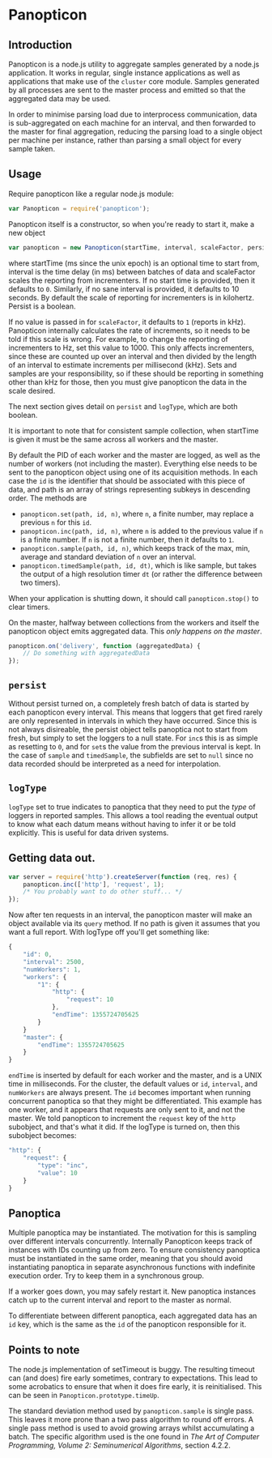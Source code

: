# Panopticon

## Introduction

Panopticon is a node.js utility to aggregate samples generated by a node.js application. It works in regular, single instance applications as well as applications that make use of the `cluster` core module. Samples generated by all processes are sent to the master process and emitted so that the aggregated data may be used.

In order to minimise parsing load due to interprocess communication, data is sub-aggregated on each machine for an interval, and then forwarded to the master for final aggregation, reducing the parsing load to a single object per machine per instance, rather than parsing a small object for every sample taken.

## Usage

Require panopticon like a regular node.js module:

```javascript
var Panopticon = require('panopticon');
```

Panopticon itself is a constructor, so when you're ready to start it, make a new object

```javascript
var panopticon = new Panopticon(startTime, interval, scaleFactor, persist, logType);
```

where startTime (ms since the unix epoch) is an optional time to start from, interval is the time delay (in ms) between batches of data and scaleFactor scales the reporting from incrementers. If no start time is provided, then it defaults to `0`. Similarly, if no sane interval is provided, it defaults to 10 seconds. By default the scale of reporting for incrementers is in kilohertz. Persist is a boolean.

If no value is passed in for `scaleFactor`, it defaults to `1` (reports in kHz). Panopticon internally calculates the rate of increments, so it needs to be told if this scale is wrong. For example, to change the reporting of incrementers to Hz, set this value to 1000. This only affects incrementers, since these are counted up over an interval and then divided by the length of an interval to estimate increments per millisecond (kHz). Sets and samples are your responsibility, so if these should be reporting in something other than kHz for those, then you must give panopticon the data in the scale desired.

The next section gives detail on `persist` and `logType`, which are both boolean.

It is important to note that for consistent sample collection, when startTime is given it must be the same across all workers and the master.

By default the PID of each worker and the master are logged, as well as the number of workers (not including the master). Everything else needs to be sent to the panopticon object using one of its acquisition methods. In each case the `id` is the identifier that should be associated with this piece of data, and path is an array of strings representing subkeys in descending order. The methods are

 - `panopticon.set(path, id, n)`, where `n`, a finite number, may replace a previous `n` for this `id`.
 - `panopticon.inc(path, id, n)`, where `n` is added to the previous value if `n` is a finite number. If `n` is not a finite number, then it defaults to `1`.
 - `panopticon.sample(path, id, n)`, which keeps track of the max, min, average and standard deviation of `n` over an interval.
 - `panopticon.timedSample(path, id, dt)`, which is like sample, but takes the output of a high resolution timer `dt` (or rather the difference between two timers).

When your application is shutting down, it should call `panopticon.stop()` to clear timers.

On the master, halfway between collections from the workers and itself the panopticon object emits aggregated data. This *only happens on the master*.

```javascript
panopticon.on('delivery', function (aggregatedData) {
	// Do something with aggregatedData
});
```

## `persist`

Without persist turned on, a completely fresh batch of data is started by each panopticon every interval. This means that loggers that get fired rarely are only represented in intervals in which they have occurred. Since this is not always disireable, the persist object tells panoptica not to start from fresh, but simply to set the loggers to a null state. For `inc`s this is as simple as resetting to `0`, and for `set`s the value from the previous interval is kept. In the case of `sample` and `timedSample`, the subfields are set to `null` since no data recorded should be interpreted as a need for interpolation.

## `logType`

`logType` set to true indicates to panoptica that they need to put the *type* of loggers in reported samples. This allows a tool reading the eventual output to know what each datum means without having to infer it or be told explicitly. This is useful for data driven systems.

## Getting data out.

```javascript
var server = require('http').createServer(function (req, res) {
    panopticon.inc(['http'], 'request', 1);
    /* You probably want to do other stuff... */
});
```
Now after ten requests in an interval, the panopticon master will make an object available via its `query` method. If no path is given it assumes that you want a full report. With logType off you'll get something like:
```javascript
{
    "id": 0,
    "interval": 2500,
    "numWorkers": 1,
    "workers": {
        "1": {
            "http": {
                "request": 10
            },
            "endTime": 1355724705625
        }
    }
    "master": {
        "endTime": 1355724705625
    }
}
```

`endTime` is inserted by default for each worker and the master, and is a UNIX time in milliseconds. For the cluster, the default values or `id`, `interval`, and `numWorkers` are always present. The `id` becomes important when running concurrent panoptica so that they might be differentiated. This example has one worker, and it appears that requests are only sent to it, and not the master. We told panopticon to increment the `request` key of the `http` subobject, and that's what it did. If the logType is turned on, then this subobject becomes:
```javascript
"http": {
    "request": {
        "type": "inc",
        "value": 10
    }
}
```

## Panoptica

Multiple panoptica may be instantiated. The motivation for this is sampling over different intervals concurrently. Internally Panopticon keeps track of instances with IDs counting up from zero. To ensure consistency panoptica must be instantiated in the same order, meaning that you should avoid instantiating panoptica in separate asynchronous functions with indefinite execution order. Try to keep them in a synchronous group.

If a worker goes down, you may safely restart it. New panoptica instances catch up to the current interval and report to the master as normal.

To differentiate between different panoptica, each aggregated data has an `id` key, which is the same as the `id` of the panopticon responsible for it.

## Points to note

The node.js implementation of setTimeout is buggy. The resulting timeout can (and does) fire early sometimes, contrary to expectations. This lead to some acrobatics to ensure that when it does fire early, it is reinitialised. This can be seen in `Panopticon.prototype.timeUp`.

The standard deviation method used by `panopticon.sample` is single pass. This leaves it more prone than a two pass algorithm to round off errors. A single pass method is used to avoid growing arrays whilst accumulating a batch. The specific algorithm used is the one found in *The Art of Computer Programming, Volume 2: Seminumerical Algorithms*, section 4.2.2.
